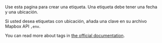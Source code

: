 Use esta pagina para crear una etiqueta. Una etiqueta debe tener una fecha y una ubicación.

Si usted desea etiquetas con ubicación, añada una clave en su archivo Mapbox API `,env`.

You can read more about tags in [the official documentation](https://docs.firefly-iii.org/concepts/tags).